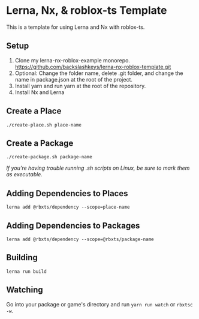 # Lerna, Nx, & roblox-ts Template
This is a template for using Lerna and Nx with roblox-ts.

## Setup
1. Clone my lerna-nx-roblox-example monorepo. https://github.com/backslashkeys/lerna-nx-roblox-template.git
2. Optional: Change the folder name, delete .git folder, and change the name in package.json at the root of the project.
3. Install yarn and run yarn at the root of the repository.
4. Install Nx and Lerna

## Create a Place
`./create-place.sh place-name`

## Create a Package 
`./create-package.sh package-name`

*If you're having trouble running .sh scripts on Linux, be sure to mark them as executable.*

## Adding Dependencies to Places
`lerna add @rbxts/dependency --scope=place-name`
## Adding Dependencies to Packages
`lerna add @rbxts/dependency --scope=@rbxts/package-name`

## Building
`lerna run build`

## Watching
Go into your package or game's directory and run `yarn run watch` or `rbxtsc -w`.
